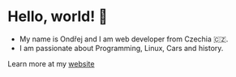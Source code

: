 # Hello, world! 👋

- My name is Ondřej and I am web developer from Czechia 🇨🇿. 
- I am passionate about Programming, Linux, Cars and history.

Learn more at my [website](https://asqit.deno.dev)

